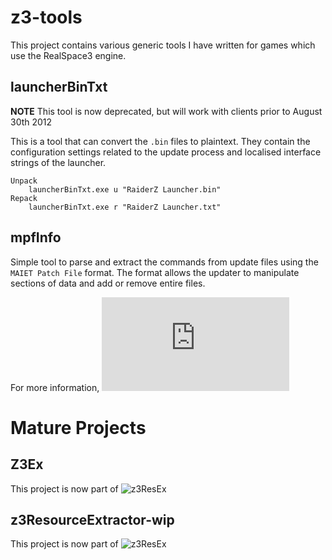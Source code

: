 ﻿z3-tools
========

This project contains various generic tools I have written for games which use the RealSpace3 engine.


## launcherBinTxt

**NOTE** This tool is now deprecated, but will work with clients prior to August 30th 2012

This is a tool that can convert the `.bin` files to plaintext. They contain the configuration settings related to the update process and localised interface strings of the launcher.

    Unpack
        launcherBinTxt.exe u "RaiderZ Launcher.bin"
    Repack
        launcherBinTxt.exe r "RaiderZ Launcher.txt"


## mpfInfo

Simple tool to parse and extract the commands from update files using the `MAIET Patch File` format. The format allows the updater to manipulate sections of data and add or remove entire files.

For more information, ![click here](https://github.com/x1nixmzeng/z3-tools/blob/master/mpfInfo/README.md)


Mature Projects
===============

## Z3Ex

This project is now part of ![z3ResEx](https://github.com/x1nixmzeng/z3ResEx)

## z3ResourceExtractor-wip

This project is now part of ![z3ResEx](https://github.com/x1nixmzeng/z3ResEx)
